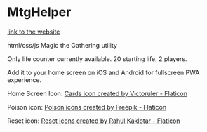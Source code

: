 # MtgHelper

[link to the website](https://tdsojohn.github.io/MtgHelper/index.html)

html/css/js Magic the Gathering utility

Only life counter currently available. 20 starting life, 2 players.

Add it to your home screen on iOS and Android for fullscreen PWA experience.

Home Screen Icon:
[Cards icon created by Victoruler - Flaticon](https://www.flaticon.com/free-icons/cards)

Poison icon:
[Poison icons created by Freepik - Flaticon](https://www.flaticon.com/free-icons/poison)

Reset icon:
[Reset icons created by Rahul Kaklotar - Flaticon](https://www.flaticon.com/free-icons/reset)